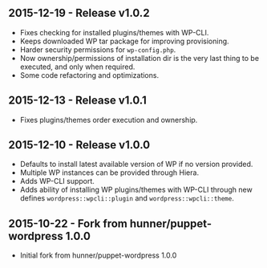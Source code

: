 ## 2015-12-19 - Release v1.0.2

- Fixes checking for installed plugins/themes with WP-CLI.
- Keeps downloaded WP tar package for improving provisioning.
- Harder security permissions for `wp-config.php`.
- Now ownership/permissions of installation dir is the very last thing to be executed, and only when required.
- Some code refactoring and optimizations.

## 2015-12-13 - Release v1.0.1

- Fixes plugins/themes order execution and ownership.

## 2015-12-10 - Release v1.0.0

- Defaults to install latest available version of WP if no version provided.
- Multiple WP instances can be provided through Hiera.
- Adds WP-CLI support.
- Adds ability of installing WP plugins/themes with WP-CLI through new defines `wordpress::wpcli::plugin` and `wordpress::wpcli::theme`.

## 2015-10-22 - Fork from hunner/puppet-wordpress 1.0.0

- Initial fork from hunner/puppet-wordpress 1.0.0